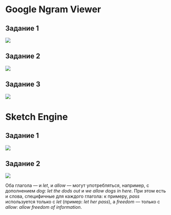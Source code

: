 # Google Ngram Viewer

## Задание 1

![](https://pp.userapi.com/c834103/v834103408/10af31/4USRCjZZo7Q.jpg)

## Задание 2

![](https://pp.userapi.com/c834103/v834103171/112832/UcsBJNKQPJY.jpg)

## Задание 3

![](https://pp.userapi.com/c834103/v834103171/11284d/X-gNtM7Fm7o.jpg)

# Sketch Engine

## Задание 1

![](https://pp.userapi.com/c834103/v834103171/112868/69B9ZArLGlU.jpg)

## Задание 2

![](https://pp.userapi.com/c834103/v834103171/112880/H1Nit6cPO4c.jpg)

Оба глагола — и _let_, и _allow_ — могут употребляться, например, с дополнением _dog_: _let the dods out_ и _we allow dogs in here_. При этом есть и слова, специфичные для каждого глагола: к примеру, _pass_ используется только c _let_ (пример: _let her pass_), а _freedom_ — только с _allow_: _allow freedom of information_. 
